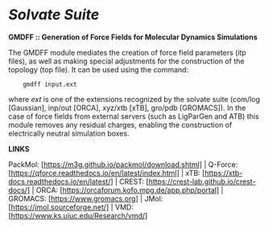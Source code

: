 # _**Solvate Suite**_

**GMDFF :: Generation of Force Fields for Molecular Dynamics Simulations**

The GMDFF module mediates the creation of force field parameters (itp files), as well as making special adjustments for the construction of the topology (top file). It can be used using the command:
 
		gmdff input.ext
  
where _ext_ is one of the extensions recognized by the solvate suite (com/log [Gaussian], inp/out [ORCA], xyz/xtb [xTB], gro/pdb [GROMACS]). In the case of force fields from external servers (such as LigParGen and ATB) this module removes any residual charges, enabling the construction of electrically neutral simulation boxes.
 
**LINKS**

PackMol: [https://m3g.github.io/packmol/download.shtml] | Q-Force: [https://qforce.readthedocs.io/en/latest/index.html] | xTB: [https://xtb-docs.readthedocs.io/en/latest/] | CREST: [https://crest-lab.github.io/crest-docs/] | ORCA: [https://orcaforum.kofo.mpg.de/app.php/portal] | GROMACS:  [https://www.gromacs.org] | JMol: [https://jmol.sourceforge.net/] | VMD: [https://www.ks.uiuc.edu/Research/vmd/]

